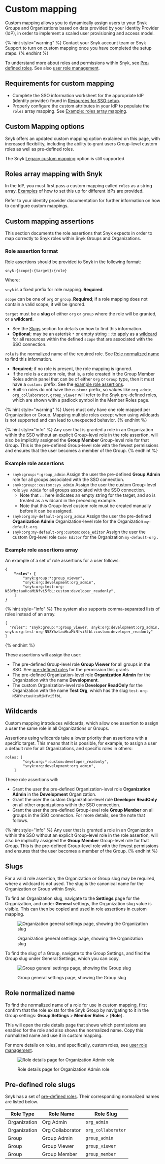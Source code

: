 # Custom mapping

Custom mapping allows you to dynamically assign users to your Snyk Groups and Organizations based on data provided by your Identity Provider (IdP), in order to implement a scaled user provisioning and access model.

{% hint style="warning" %}
Contact your Snyk account team or Snyk Support to turn on custom mapping once you have completed the setup steps.
{% endhint %}

To understand more about roles and permissions within Snyk, see [Pre-defined roles](../../../snyk-admin/user-roles/pre-defined-roles.md). See also [user role management](../../../snyk-admin/user-roles/user-role-management.md).

## Requirements for custom mapping

* Complete the SSO information worksheet for the appropriate IdP (identity provider) found in [Resources for SSO setup](../set-up-snyk-single-sign-on-sso.md#resources-for-sso-setup).
* Properly configure the custom attributes in your IdP to populate the `roles` array mapping. See [Example: roles array mapping](./#example-roles-array-mapping).

## Custom Mapping options

Snyk offers an updated custom mapping option explained on this page, with increased flexibility, including the ability to grant users Group-level custom roles as well as pre-defined roles.&#x20;

The Snyk [Legacy custom mapping](legacy-custom-mapping.md) option is still supported.

## Roles array mapping with Snyk

In the IdP, you must first pass a custom mapping called `roles` as a string array. [Examples](examples-setting-up-custom-mapping-for-idps/) of how to set this up for different IdPs are provided.

Refer to your identity provider documentation for further information on how to configure custom mappings.

## Custom mapping assertions

This section documents the role assertions that Snyk expects in order to map correctly to Snyk roles within Snyk Groups and Organizations.

### Role assertion format

Role assertions should be provided to Snyk in the following format:

`snyk:{scope}:{target}:{role}`

Where:

`snyk` is a fixed prefix for role mapping. **Required**.

`scope` can be one of `org` or `group.`**Required**; if a role mapping does not contain a valid scope, it will be ignored.

`target` must be a **slug** of either `org` or `group` where the role will be granted, or a **wildcard**.

* See the [Slugs](./#slugs) section for details on how to find this information.
* **Optional**; may be an asterisk `*` or empty string `::`to apply as a [wildcard](./#wildcards) for all resources within the defined `scope` that are associated with the SSO connection.

`role` is the normalized name of the required role. See [Role normalized name](./#role-normalized-name) to find this information.

* **Required**; if no role is present, the role mapping is ignored.
* If the role is a custom role, that is, a role created in the Group Member Roles admin panel that can be of either `Org` or `Group` type,  then it must have a `custom:` prefix. See the [example role assertions](./#example-role-assertions).
* Built-in roles do not have the `custom:` prefix, so values like `org_admin`, `org_collaborator`, `group_viewer` will refer to the Snyk pre-defined roles, which are shown with a padlock symbol in the Member Roles page.

{% hint style="warning" %}
Users must only have one role mapped per Organization or Group. Mapping multiple roles except when using wildcards is not supported and can lead to unexpected behavior.
{% endhint %}

{% hint style="info" %}
Any user that is granted a role in an Organization within the SSO without an explicit Group-level role in the role assertion, will also be implicitly assigned the **Group Member** Group-level role for that Group. This is the pre-defined Group-level role with the fewest permissions and ensures that the user becomes a member of the Group.
{% endhint %}

### Example role assertions

* `snyk:group:*:group_admin` Assign the user the pre-defined **Group Admin** role for all groups associated with the SSO connection.
* `snyk:group::custom:sys_admin` Assign the user the custom Group-level role `Sys Admin` for all groups associated with the SSO connection.
  * Note that `::` here indicates an empty string for the target, and so is treated as a wildcard in the preceding example.
  * Note that this Group-level custom role must be created manually before it can be assigned.
* `snyk:org:my-default-org:org_admin` Assign the user the pre-defined **Organization Admin** Organization-level role for the Organization `my-default-org`.
* `snyk:org:my-default-org:custom:code_editor`   Assign the user the custom Org-level role `Code Editor` for the Organization `my-default-org` .

### Example role assertions array

An example of a set of role assertions for a user follows:

<pre><code><strong>{
</strong><strong>    "roles": [
</strong>        "snyk:group:*:group_viewer",
        "snyk:org:development:org_admin",
        "snyk:org:test-org-N58YhztauHcaMiNfvi5fbL:custom:developer_readonly",
    ]
}
</code></pre>

{% hint style="info" %}
The system also supports comma-separated lists of roles instead of an array.

```
{
  "roles": "snyk:group:*:group_viewer, snyk:org:development:org_admin, 
snyk:org:test-org-N58YhztauHcaMiNfvi5fbL:custom:developer_readonly"
}
```
{% endhint %}

These assertions will assign the user:

* The pre-defined Group-level role **Group Viewer** for all groups in the SSO. See [pre-defined roles](../../../snyk-admin/user-roles/pre-defined-roles.md) for the permission this grants
* The pre-defined Organization-level role **Organization Admin** for the Organization with the name **Development**.
* The custom Organization-level role **Developer ReadOnly** for the Organization with the name **Test Org**, which has the slug `test-org-N58YhztauHcaMiNfvi5fbL`.

## Wildcards

Custom mapping introduces wildcards, which allow one assertion to assign a user the same role in all Organizations or Groups.

Assertions using wildcards take a lower priority than assertions with a specific target. This means that it is possible, for example, to assign a user a default role for all Organizations, and specific roles in others:

```
roles: [
        "snyk:org:*:custom:developer_readonly",
        "snyk:org:development:org_admin",
    ]
```

These role assertions will:

* Grant the user the pre-defined Organization-level role **Organization Admin** in the **Development** Organization.
* Grant the user the custom Organization-level role **Developer ReadOnly** on all other organizations within the SSO connection.
* Grant the user the pre-defined Group-level role **Group Member** on all groups in the SSO connection. For more details, see the note that follows.

{% hint style="info" %}
Any user that is granted a role in an Organization within the SSO without an explicit Group-level role in the role assertion, will also be implicitly assigned the **Group Member** Group-level role for that Group. This is the pre-defined Group-level role with the fewest permissions and ensures that the user becomes a member of the Group.
{% endhint %}

## Slugs

For a valid role assertion, the Organization or Group slug may be required, where a wildcard is not used. The slug is the canonical name for the Organization or Group within Snyk.

To find an Organization slug, navigate to the **Settings** page for the Organization, and under **General** settings, the Organization slug value is visible. This can then be copied and used in role assertions in custom mapping.&#x20;

<figure><img src="../../../.gitbook/assets/settings_org_slug.png" alt="Organization general settings page, showing the Organization slug"><figcaption><p>Organization general settings page, showing the Organization slug</p></figcaption></figure>

To find the slug of a Group, navigate to the Group Settings, and find the Group slug under General Settings, which you can copy.

<figure><img src="../../../.gitbook/assets/image (374).png" alt="Group general settings page, showing the Group slug"><figcaption><p>Group general settings page, showing the Group slug</p></figcaption></figure>

## Role normalized name

To find the normalized name of a role for use in custom mapping, first confirm that the role exists for the Snyk Group by navigating to it in the Group settings: **Group Settings** > **Member Roles** > {**Role**}.&#x20;

This will open the role details page that shows which permissions are enabled for the role and also shows the normalized name. Copy this normalized name and use it in custom mapping.

For more details on roles, and specifically, custom roles, see [user role management](../../../snyk-admin/user-roles/user-role-management.md).

<figure><img src="../../../.gitbook/assets/image (376).png" alt="Role details page for Organization Admin role"><figcaption><p>Role details page for Organization Admin role</p></figcaption></figure>

## Pre-defined role slugs

Snyk has a set of [pre-defined roles](../../../snyk-admin/user-roles/pre-defined-roles.md). Their corresponding normalized names are listed below.

| Role Type    | Role Name        | Role Slug          |
| ------------ | ---------------- | ------------------ |
| Organization | Org Admin        | `org_admin`        |
| Organization | Org Collaborator | `org_collaborator` |
| Group        | Group Admin      | `group_admin`      |
| Group        | Group Viewer     | `group_viewer`     |
| Group        | Group Member     | `group_member`     |
